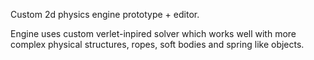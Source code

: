 Custom 2d physics engine prototype + editor.

Engine uses custom verlet-inpired solver which works well with more complex physical structures, ropes, soft bodies and spring like objects.
